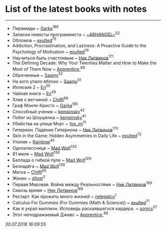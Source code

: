 # List of the latest books with notes
---

* Пирамиды ~ [Garka](users/115/115753719718250012620-google)<sup>186</sup>
* Записки невесты программиста ~ [~ARHANGEL~](users/642/64251996-vkontakte)<sup>52</sup>
* Обломов ~ [exulted](users/100/100599204551896265722-google)<sup>75</sup>
* Addiction, Procrastination, and Laziness: A Proactive Guide to the Psychology of Motivation ~ [exulted](users/100/100599204551896265722-google)<sup>74</sup>
* Научиться быть счастливым ~ [Ник Литвинов](users/241/241974816-vkontakte)<sup>171</sup>
* The Defining Decade: Why Your Twenties Matter and How to Make the Most of Them Now ~ [Apprentice ](users/528/52821952-vkontakte)<sup>89</sup>
* Обреченные ~ [Saamy](users/115/115226508-vkontakte)<sup>52</sup>
* На кого упало яблоко ~ [Saamy](users/115/115226508-vkontakte)<sup>51</sup>
* Иллюзия 2 ~ [En](users/333/333646551-vkontakte)<sup>50</sup>
* Чайная книга ~ [En](users/333/333646551-vkontakte)<sup>49</sup>
* Хлев с ветчиной ~ [Chiffi](users/105/105831994080785626680-google)<sup>66</sup>
* Граф Монте-Кристо ~ [Garka](users/115/115753719718250012620-google)<sup>185</sup>
* Способный ученик ~ [kempinsky](users/171/1717865441574584-facebook)<sup>42</sup>
* Побег из Шоушенка ~ [kempinsky](users/171/1717865441574584-facebook)<sup>41</sup>
* Убийства на улице Морг ~ [fox_mi](users/220/220022778-vkontakte)<sup>11</sup>
* Гиперион. Падение Гипериона ~ [Ник Литвинов](users/241/241974816-vkontakte)<sup>170</sup>
* Skin in the Game: Hidden Asymmetries in Daily Life ~ [exulted](users/100/100599204551896265722-google)<sup>72</sup>
* Утопия ~ [Rainbow](users/109/109787328219839805802-google)<sup>45</sup>
* Одноклассница ~ [Mad Wolf](users/947/94738840-vkontakte)<sup>133</sup>
* 81 миля ~ [Mad Wolf](users/947/94738840-vkontakte)<sup>130</sup>
* Баллада о гибкой пуле ~ [Mad Wolf](users/947/94738840-vkontakte)<sup>129</sup>
* Безнадёга ~ [Mad Wolf](users/947/94738840-vkontakte)<sup>128</sup>
* Метка ~ [Chiffi](users/105/105831994080785626680-google)<sup>65</sup>
* Жених ~ [dilost](users/102/10206471247373307-facebook)<sup>3</sup>
* Первая Мировая. Война между Реальностями ~ [Ник Литвинов](users/241/241974816-vkontakte)<sup>169</sup>
* Сквозь время ~ [Ник Литвинов](users/241/241974816-vkontakte)<sup>168</sup>
* Рестарт. Как прожить много жизней ~ [nelegalco](users/446/44606269-yandex)<sup>1</sup>
* Calculus For Dummies (For Dummies (Math & Science)) ~ [exulted](users/100/100599204551896265722-google)<sup>71</sup>
* Как я украл миллион. Исповедь раскаявшегося кардера. ~ [sonics](users/588/5880221-vkontakte)<sup>57</sup>
* Этот неподражаемый Дживс ~ [Apprentice ](users/528/52821952-vkontakte)<sup>88</sup>


_30.07.2018 16:09:55_
